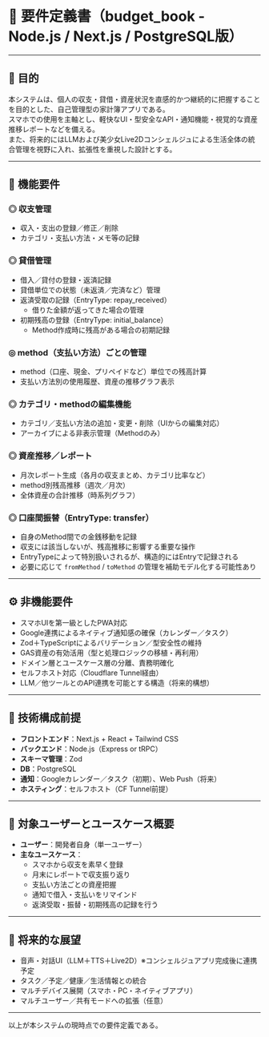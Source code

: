 # 📄 要件定義書（budget_book - Node.js / Next.js / PostgreSQL版）

---

## 🎯 目的

本システムは、個人の収支・貸借・資産状況を直感的かつ継続的に把握することを目的とした、自己管理型の家計簿アプリである。  
スマホでの使用を主軸とし、軽快なUI・型安全なAPI・通知機能・視覚的な資産推移レポートなどを備える。  
また、将来的にはLLMおよび美少女Live2Dコンシェルジュによる生活全体の統合管理を視野に入れ、拡張性を重視した設計とする。

---

## 🔧 機能要件

### ◎ 収支管理

- 収入・支出の登録／修正／削除
- カテゴリ・支払い方法・メモ等の記録

### ◎ 貸借管理

- 借入／貸付の登録・返済記録
- 貸借単位での状態（未返済／完済など）管理
- 返済受取の記録（EntryType: repay_received）
  - 借りた金額が返ってきた場合の管理
- 初期残高の登録（EntryType: initial_balance）
  - Method作成時に残高がある場合の初期記録

### ◎ method（支払い方法）ごとの管理

- method（口座、現金、プリペイドなど）単位での残高計算
- 支払い方法別の使用履歴、資産の推移グラフ表示

### ◎ カテゴリ・methodの編集機能

- カテゴリ／支払い方法の追加・変更・削除（UIからの編集対応）
- アーカイブによる非表示管理（Methodのみ）

### ◎ 資産推移／レポート

- 月次レポート生成（各月の収支まとめ、カテゴリ比率など）
- method別残高推移（週次／月次）
- 全体資産の合計推移（時系列グラフ）

<!--
### ◎ 通知機能

- Googleカレンダー／タスク連携による通知（初期実装）
- 将来的には Web Push 対応も検討
- 通知内容の例：
  - 借入返済日のリマインド
  - 月末に月次レポートが生成されたことの通知
-->

### ◎ 口座間振替（EntryType: transfer）

- 自身のMethod間での金銭移動を記録
- 収支には該当しないが、残高推移に影響する重要な操作
- EntryTypeによって特別扱いされるが、構造的にはEntryで記録される
- 必要に応じて `fromMethod` / `toMethod` の管理を補助モデル化する可能性あり

---

## ⚙️ 非機能要件

- スマホUIを第一級としたPWA対応
- Google連携によるネイティブ通知感の確保（カレンダー／タスク）
- Zod＋TypeScriptによるバリデーション／型安全性の維持
- GAS資産の有効活用（型と処理ロジックの移植・再利用）
- ドメイン層とユースケース層の分離、責務明確化
- セルフホスト対応（Cloudflare Tunnel経由）
- LLM／他ツールとのAPI連携を可能とする構造（将来的構想）

---

## 🧩 技術構成前提

- **フロントエンド**：Next.js + React + Tailwind CSS
- **バックエンド**：Node.js（Express or tRPC）
- **スキーマ管理**：Zod
- **DB**：PostgreSQL
- **通知**：Googleカレンダー／タスク（初期）、Web Push（将来）
- **ホスティング**：セルフホスト（CF Tunnel前提）

---

## 🧪 対象ユーザーとユースケース概要

- **ユーザー**：開発者自身（単一ユーザー）
- **主なユースケース**：
  - スマホから収支を素早く登録
  - 月末にレポートで収支振り返り
  - 支払い方法ごとの資産把握
  - 通知で借入・支払いをリマインド
  - 返済受取・振替・初期残高の記録を行う

---

## 🌌 将来的な展望

- 音声・対話UI（LLM＋TTS＋Live2D）※コンシェルジュアプリ完成後に連携予定
- タスク／予定／健康／生活情報との統合
- マルチデバイス展開（スマホ・PC・ネイティブアプリ）
- マルチユーザー／共有モードへの拡張（任意）

---

以上が本システムの現時点での要件定義である。
